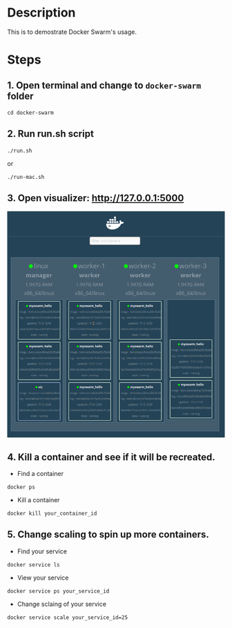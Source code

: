 # Description

This is to demostrate Docker Swarm's usage.

# Steps

## 1. Open terminal and change to `docker-swarm` folder
```
cd docker-swarm
```
## 2. Run run.sh script
```
./run.sh
```
or
```
./run-mac.sh
```
## 3. Open visualizer: http://127.0.0.1:5000
![Alt text](images/swarm.png?raw=true)


## 4. Kill a container and see if it will be recreated.
- Find a container
```
docker ps
```
- Kill a container
```
docker kill your_container_id
```
## 5. Change scaling to spin up more containers.
- Find your service
```
docker service ls
```
- View your service
```
docker service ps your_service_id
```
- Change sclaing of your service
```
docker service scale your_service_id=25
```

